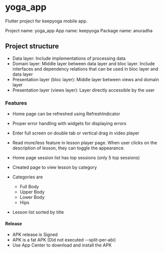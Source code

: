 # yoga_app

Flutter project for keepyoga mobile app.

Project name: yoga_app
App name: keepyoga
Package name: anuradha

## Project structure
- Data layer: Include implementations of processing data
- Domain layer: Middle layer between data layer and bloc layer. Include interfaces and dependency relations that can be used in bloc layer and data layer
- Presentation layer (bloc layer): Middle layer between views and domain layer
- Presentation layer (views layer): Layer directly accessible by the user

### Features
- Home page can be refreshed using RefreshIndicator
- Proper error handling with widgets for displaying errors
- Enter full screen on double tab or vertical drag in video player
- Read more/less feature in lesson player page. When user clicks on the description of lesson, they can toggle the appearance.

- Home page session list has top sessions (only 5 top sessions)
- Created page to view lesson by category
- Categories are
  - Full Body
  - Upper Body
  - Lower Body
  - Hips

- Lesson list sorted by title

#### Release
- APK release is Signed
- APK is a fat APK (Did not executed --split-per-abi)
- Use App Center to download and install the APK
